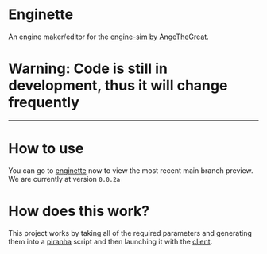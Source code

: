# Enginette
  An engine maker/editor for the [engine-sim](https://github.com/ange-yaghi/engine-sim) by [AngeTheGreat](https://github.com/ange-yaghi).
  
# Warning: Code is still in development, thus it will change frequently
___

# How to use
  You can go to [enginette](https://enginette.netlify.app) now to view the most recent main branch preview. We are currently at version `0.0.2a`
  
# How does this work?
  This project works by taking all of the required parameters and generating them into a [piranha](https://github.com/ange-yaghi/piranha) script and then launching it with the [client](https://github.com/enginette/enginette-client).
  
